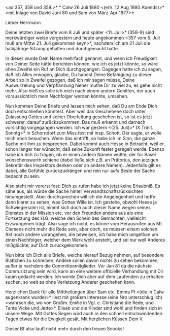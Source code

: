 <ad 357, 358 und 359.>* <Montag>* Calw 26 Juli 1880
 <(erh. 12 Aug 1880 Abends)>*
 <mit Inlage von David Juni 80 und Sam von März-Apr 1877>*

Lieber Herrmann

Deine letzten zwei Briefe vom 8 Juli und später <11. Juli>* (358-9) sind merkwürdiger weise vorgestern und heute angekommen <357 vom 5. Juli muß am Mittw 21. Juli gekommen seyn>*, nachdem ich am 21 Juli die halbjährige Sitzung gehalten und durchgemacht hatte.

In dieser wurde Dein Name mehrfach genannt, und wenn ich Freudigkeit von Deiner Seite hätte berichten können, wie ich es jetzt könnte, so wäre ohne Zweifel ein Ruf an Dich durchgegangen. Dagegen hatte ich zu sagen, daß ich Alles erwogen, glaube, Du habest Deine Befähigung zu dieser Arbeit so in Zweifel gezogen, daß ich mir sagen müsse, Deine Auswurzelung und Verpflanzung hieher muthe Dir zu viel zu, es gehe nicht mehr. Also hieß es solle ich mich nach einem andern Gehilfen, der auch voraussichtlich mein Nachfolger werden könnte, umsehen.

Nun kommen Deine Briefe und lassen mich sehen, daß Du am Ende Dich doch entschließen könntest. Aber weil das Geschehene doch unter Zulassung Gottes und seiner Oberleitung geschehen ist, so ist es jetzt schwerer, darauf zurückzukommen. Das muß erkannt und darnach vorsichtig vorgegangen werden. 
Ich war gestern <(25. Juli)>* IX Trinit. Sonntg>* in Schorndorf zum Miss.fest mit Insp. Schott. Der sagte, er wolle mich noch besuchen. Wenn das eintrifft, so habe ich im Sinn, die ganze Sache mit ihm zu besprechen. Dabei kommt auch Hesse in Betracht, weil er schon länger her wünscht, daß seine Zukunft fester geregelt werde. Ebenso habe ich Sch zu fragen, ob er einen andern Namen wüßte, der für Basel wünschenswerth schiene (dabei ließe sich z.B. an Prätorius, den jetzigen Sekretär des Inspektors denken oder an andere Namen). Jedenfalls gilt es dabei, alle Gefühle zurückzudrängen und rein nur aufs Beste der Sache bedacht zu sein.

Also steht mir vorerst fest: Dich zu rufen habe ich jetzt keine Erlaubniß. Es sähe aus, als würde die Sache hinter Verwandtschaftsrücksichten hinumgestellt. Aber durchsprechen will ich die Angelegenheit und hoffe dann klarer zu sehen, was Gottes Wille ist. Ich gestehe, obwohl Hesse ja Schwiegersohn ist, nimmt sich doch auch dieser Name wegen seines Dienstes in der Mission etc. vor den Freunden anders aus als eine Fortsetzung des H.G. welche den Schein des Gemachten, vielleicht Erzwungenen trägt. Also sage ich nicht, es könne vom Herausrufen aus Mt Clemens nicht mehr die Rede sein, aber doch, es müssen einem solchen Akt noch andere vorangehen, die beweisen, ich habe mich umgethan um einen Nachfolger, welcher dem Werk wohl ansteht, und sei nur weil Anderes mißglückte, auf Dich zurückgekommen.

Nun bitte ich Dich alle Briefe, welche hierauf Bezug nehmen, auf besondere Blättchen zu schreiben. Andere sollen davon nichts zu sehen bekommen, außer je nachdem die Committeemitglieder. Vor Jan 81 da die nächste Comm.sitzung sein wird, kann an eine weitere officielle Verhandlung mit Dir kaum gedacht werden. Ich werde Dich aber auf dem Laufenden zu erhalten suchen, so weit es ohne Verletzung Anderer geschehen kann.

Herzlichen Dank für alle Mittheilungen über Sam etc. Emma Pl <(die in Calw augenkrank wurde)>* liest mit großem Interesse (eine Nro unterschlug ich) <wahrsch die, wo von Großm. Emilie in Vgl. c. Christiane die Rede, und Tante Vicke und Jette>*. Elisab und die Kinder sind wohl und finden sich in unsere Wege. Mit Gottes Segen wird auch in den schnell entschwindenden Tagen etwas für die Ewigkeit gesät. Mit herzlichen Küssen
 Dein V.

Dieser Bf also lauft nicht mehr durch den treuen Snooks!
